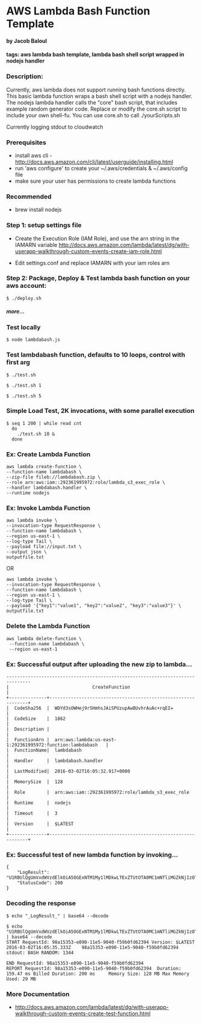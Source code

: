 # AWS Lambda Bash Function Template

####   by Jacob Baloul

#### tags: aws lambda bash template, lambda bash shell script wrapped in nodejs handler

### Description:
   Currently, aws lambda does not support running bash functions directly.
   This basic lambda function wraps a bash shell script with a nodejs handler. 
   The nodejs lambda handler calls the "core" bash script, that includes example random generator code.
   Replace or modify the core.sh script to include your own shell-fu.
   You can use core.sh to call ./yourScripts.sh

   Currently logging stdout to cloudwatch
 


### Prerequisites

* install aws cli - http://docs.aws.amazon.com/cli/latest/userguide/installing.html
* run 'aws configure' to create your ~/.aws/credentials & ~/.aws/config file 
* make sure your user has permissions to create lambda functions


### Recommended

* brew install nodejs



### Step 1: setup settings file

* Create the Execution Role (IAM Role), and use the arn string in the IAMARN variable
http://docs.aws.amazon.com/lambda/latest/dg/with-userapp-walkthrough-custom-events-create-iam-role.html 

* Edit settings.conf and replace IAMARN with your iam roles arn



### Step 2: Package, Deploy & Test lambda bash function on your aws account:

```
$ ./deploy.sh
```




##### more...

### Test locally

```
$ node lambdabash.js
```


### Test lambdabash function, defaults to 10 loops, control with first arg
```
$ ./test.sh

$ ./test.sh 1

$ ./test.sh 5
```


### Simple Load Test, 2K invocations, with some parallel execution
```
$ seq 1 200 | while read cnt 
  do 
    ./test.sh 10 & 
  done
```


### Ex: Create Lambda Function
```
aws lambda create-function \
--function-name lambdabash \
--zip-file fileb://lambdabash.zip \ 
--role arn:aws:iam::292361995972:role/lambda_s3_exec_role \
--handler lambdabash.handler \
--runtime nodejs
```

### Ex: Invoke Lambda Function
```
aws lambda invoke \
--invocation-type RequestResponse \
--function-name lambdabash \
--region us-east-1 \
--log-type Tail \
--payload file://input.txt \
--output json \
outputfile.txt
```

OR

```
aws lambda invoke \
--invocation-type RequestResponse \
--function-name lambdabash \
--region us-east-1 \
--log-type Tail \
--payload '{"key1":"value1", "key2":"value2", "key3":"value3"}' \
outputfile.txt
```

### Delete the Lambda Function
```
aws lambda delete-function \
 --function-name lambdabash \
 --region us-east-1
```


### Ex: Successful output after uploading the new zip to lambda...

```
-------------------------------------------------------------------------------
|                               CreateFunction                                |
+--------------+--------------------------------------------------------------+
|  CodeSha256  |  WDYd3sOWHej9r5HmhsJAiSPUzupAwBUvhrAuAc+rqEI=                |
|  CodeSize    |  1862                                                        |
|  Description |                                                              |
|  FunctionArn |  arn:aws:lambda:us-east-1:292361995972:function:lambdabash   |
|  FunctionName|  lambdabash                                                  |
|  Handler     |  lambdabash.handler                                          |
|  LastModified|  2016-03-02T16:05:32.917+0000                                |
|  MemorySize  |  128                                                         |
|  Role        |  arn:aws:iam::292361995972:role/lambda_s3_exec_role          |
|  Runtime     |  nodejs                                                      |
|  Timeout     |  3                                                           |
|  Version     |  $LATEST                                                     |
+--------------+--------------------------------------------------------------+
```

### Ex: Successful test of new lambda function by invoking...

```
{
    "LogResult": "U1RBUlQgUmVxdWVzdElkOiA5OGExNTM1My1lMDkwLTExZTUtOTA0MC1mNTliMGZkNjIzOTQgVmVyc2lvbjogJExBVEVTVAoyMDE2LTAzLTAyVDE2OjA1OjM1LjMzM1oJOThhMTUzNTMtZTA5MC0xMWU1LTkwNDAtZjU5YjBmZDYyMzk0CXN0ZG91dDogQkFTSCBSQU5ET006IDEzNDQKCkVORCBSZXF1ZXN0SWQ6IDk4YTE1MzUzLWUwOTAtMTFlNS05MDQwLWY1OWIwZmQ2MjM5NApSRVBPUlQgUmVxdWVzdElkOiA5OGExNTM1My1lMDkwLTExZTUtOTA0MC1mNTliMGZkNjIzOTQJRHVyYXRpb246IDE1OS40NyBtcwlCaWxsZWQgRHVyYXRpb246IDIwMCBtcyAJTWVtb3J5IFNpemU6IDEyOCBNQglNYXggTWVtb3J5IFVzZWQ6IDI5IE1CCQo=",
    "StatusCode": 200
}
```


### Decoding the response

```
$ echo "_LogResult_" | base64 --decode
```

```
$ echo "U1RBUlQgUmVxdWVzdElkOiA5OGExNTM1My1lMDkwLTExZTUtOTA0MC1mNTliMGZkNjIzOTQgVmVyc2lvbjogJExBVEVTVAoyMDE2LTAzLTAyVDE2OjA1OjM1LjMzM1oJOThhMTUzNTMtZTA5MC0xMWU1LTkwNDAtZjU5YjBmZDYyMzk0CXN0ZG91dDogQkFTSCBSQU5ET006IDEzNDQKCkVORCBSZXF1ZXN0SWQ6IDk4YTE1MzUzLWUwOTAtMTFlNS05MDQwLWY1OWIwZmQ2MjM5NApSRVBPUlQgUmVxdWVzdElkOiA5OGExNTM1My1lMDkwLTExZTUtOTA0MC1mNTliMGZkNjIzOTQJRHVyYXRpb246IDE1OS40NyBtcwlCaWxsZWQgRHVyYXRpb246IDIwMCBtcyAJTWVtb3J5IFNpemU6IDEyOCBNQglNYXggTWVtb3J5IFVzZWQ6IDI5IE1CCQo=" | base64 --decode
START RequestId: 98a15353-e090-11e5-9040-f59b0fd62394 Version: $LATEST
2016-03-02T16:05:35.333Z	98a15353-e090-11e5-9040-f59b0fd62394	stdout: BASH RANDOM: 1344

END RequestId: 98a15353-e090-11e5-9040-f59b0fd62394
REPORT RequestId: 98a15353-e090-11e5-9040-f59b0fd62394	Duration: 159.47 ms	Billed Duration: 200 ms 	Memory Size: 128 MB	Max Memory Used: 29 MB
```


### More Documentation
*  http://docs.aws.amazon.com/lambda/latest/dg/with-userapp-walkthrough-custom-events-create-test-function.html
